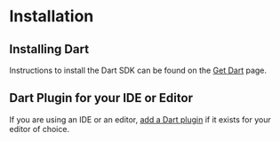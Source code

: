 # Installation

## Installing Dart

Instructions to install the Dart SDK can be found on the [Get Dart][get-dart] page.

## Dart Plugin for your IDE or Editor

If you are using an IDE or an editor, [add a Dart plugin][editors] if it exists for your editor of choice.

[get-dart]: https://www.dart.dev/get-dart
[editors]:  https://www.dart.dev/tools#editors
